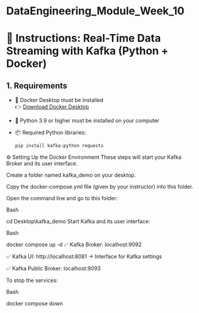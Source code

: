 # DataEngineering_Module_Week_10

# 📘 Instructions: Real-Time Data Streaming with Kafka (Python + Docker)

## 1. Requirements

- 🐳 Docker Desktop must be installed  
  👉 [Download Docker Desktop](https://www.docker.com/products/docker-desktop)

- 🐍 Python 3.9 or higher must be installed on your computer

- 📦 Required Python libraries:
  ```bash
  pip install kafka-python requests

⚙️ Setting Up the Docker Environment
These steps will start your Kafka Broker and its user interface.

Create a folder named kafka_demo on your desktop.

Copy the docker-compose.yml file (given by your instructor) into this folder.

Open the command line and go to this folder:

Bash

cd Desktop\kafka_demo
Start Kafka and its user interface:

Bash

docker compose up -d
✅ Kafka Broker: localhost:9092

✅ Kafka UI: http://localhost:8081 → Interface for Kafka settings

✅ Kafka Public Broker: localhost:9093

To stop the services:

Bash

docker compose down
